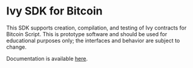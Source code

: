 # Ivy SDK for Bitcoin

This SDK supports creation, compilation, and testing of Ivy contracts for Bitcoin Script. This is prototype software and should be used for educational purposes only; the interfaces and behavior are subject to change.

Documentation is available [here](http://docs.ivy-lang.org/bitcoin/js/).
